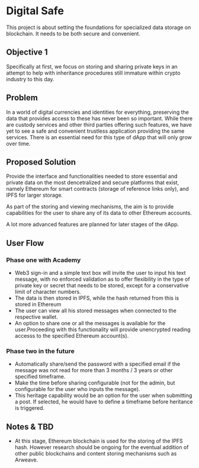 # Digital Safe
This project is about setting the foundations for specialized data storage on blockchain. It needs to be both secure and convenient.
## Objective 1
Specifically at first, we focus on storing and sharing private keys in an attempt to help with inheritance procedures still immature within crypto industry to this day.

## Problem
In a world of digital currencies and identities for everything, preserving the data that provides access to these has never been so important. While there are custody services and other third parties offering such features, we have yet to see a safe and convenient trustless application providing the same services. There is an essential need for this type of dApp that will only grow over time. 

## Proposed Solution
Provide the interface and functionalities needed to store essential and private data on the most dencetralized and secure platforms that exist, namely Ethereum for smart contracts (storage of reference links only), and IPFS for larger storage.

As part of the storing and viewing mechanisms, the aim is to provide capabilities for the user to share any of its data to other Ethereum accounts.

A lot more advanced features are planned for later stages of the dApp.

## User Flow
### Phase one with Academy
- Web3 sign-in and a simple text box will invite the user to input his text message, with no enforced validation as to offer flexibility in the type of private key or secret that needs to be stored, except for a conservative limit of character numbers.
- The data is then stored in IPFS, while the hash returned from this is stored in Ethereum
- The user can view all his stored messages when connected to the respective wallet. 
- An option to share one or all the messages is available for the user.Proceeding with this functionality will provide unencrypted reading accesss to the specified Ethereum account(s).
### Phase two in the future
- Automatically share/send the password with a specified email if the message was not read for more than 3 months / 3 years  or other specified timeframe.
- Make the time before sharing configurable (not for the admin, but configurable for the user who inputs the message).
- This heritage capability would be an option for the user when submitting a post. If selected, he would have to define a timeframe before heritance is triggered. 


## Notes & TBD
- At this stage, Ethereum blockchain is used for the storing of the IPFS hash. However research should be ongoing for the eventual addition of other public blockchains and content storing mechanisms such as Arweave.
